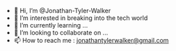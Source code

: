 - 👋 Hi, I’m @Jonathan-Tyler-Walker
- 👀 I’m interested in breaking into the tech world
- 🌱 I’m currently learning ...
- 💞️ I’m looking to collaborate on ...
- 📫 How to reach me : jonathantylerwalker@gmail.com

<!---
Jonathan-Tyler-Walker/Jonathan-Tyler-Walker is a ✨ special ✨ repository because its `README.md` (this file) appears on your GitHub profile.
You can click the Preview link to take a look at your changes.
--->
